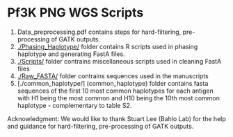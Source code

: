 # Pf3K PNG WGS Scripts
 

 1. Data_preprocessing.pdf contains steps for hard-filtering, pre-processing of GATK outputs.
 2. [./Phasing_Haplotype/](Phasing_Haplotype) folder contains R scripts used in phasing haplotype and generating FastA files.
 3. [./Scripts/](Scripts) folder contrains miscellaneous scripts used in cleaning FastA files
 4. [./Raw_FASTA/](Raw_FASTA) folder contrains sequences used in the manuscripts
 5. [./common_haplotype/] (common_haplotype) folder contains fasta sequences of the first 10 most common haplotypes for each antigen with H1 being the most common and H10 being the 10th most common haplotype - complementary to table S2.


Acknowledgment: We would like to thank Stuart Lee (Bahlo Lab) for the help and guidance for hard-filtering, pre-processing of GATK outputs.
